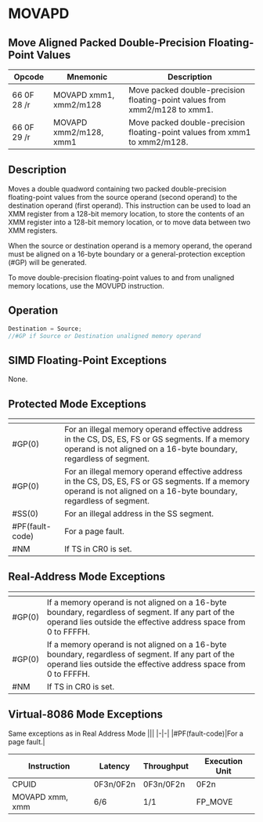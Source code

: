# MOVAPD
 
## Move Aligned Packed Double-Precision Floating-Point Values
 
 
|Opcode|Mnemonic|Description|
|-|-|-|
|66 0F 28 /r|MOVAPD xmm1, xmm2/m128|Move packed double-precision floating-point values from xmm2/m128 to xmm1.|
|66 0F 29 /r|MOVAPD xmm2/m128, xmm1|Move packed double-precision floating-point values from xmm1 to xmm2/m128.|
 
## Description
 
Moves a double quadword containing two packed double-precision floating-point values from the source operand (second operand) to the destination operand (first operand). This instruction can be used to load an XMM register from a 128-bit memory location, to store the contents of an XMM register into a 128-bit memory location, or to move data between two XMM registers.
 
When the source or destination operand is a memory operand, the operand must be aligned on a 16-byte boundary or a general-protection exception (#GP) will be generated.
 
To move double-precision floating-point values to and from unaligned memory locations, use the MOVUPD instruction.
 
 
## Operation
 
```c
Destination = Source;
//#GP if Source or Destination unaligned memory operand

```
 
 
## SIMD Floating-Point Exceptions
 
None.
 
## Protected Mode Exceptions
 
|[]()||
|-|-|
|#GP(0)|For an illegal memory operand effective address in the CS, DS, ES, FS or GS segments. If a memory operand is not aligned on a 16-byte boundary, regardless of segment.|
|#GP(0)|For an illegal memory operand effective address in the CS, DS, ES, FS or GS segments. If a memory operand is not aligned on a 16-byte boundary, regardless of segment.|
|#SS(0)|For an illegal address in the SS segment.|
|#PF(fault-code)|For a page fault.|
|#NM|If TS in CR0 is set.|
 
## Real-Address Mode Exceptions
 
|[]()||
|-|-|
|#GP(0)|If a memory operand is not aligned on a 16-byte boundary, regardless of segment. If any part of the operand lies outside the effective address space from 0 to FFFFH.|
|#GP(0)|If a memory operand is not aligned on a 16-byte boundary, regardless of segment. If any part of the operand lies outside the effective address space from 0 to FFFFH.|
|#NM|If TS in CR0 is set.|
 
## Virtual-8086 Mode Exceptions
 
Same exceptions as in Real Address Mode
|[]()||
|-|-|
|#PF(fault-code)|For a page fault.|
 
|Instruction|Latency|Throughput|Execution Unit|
|-|-|-|-|
|CPUID|0F3n/0F2n|0F3n/0F2n|0F2n|
|MOVAPD xmm, xmm|6/6|1/1|FP_MOVE|
